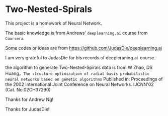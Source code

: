 # Two-Nested-Spirals
This project is a homework of Neural Network.

The basic knowledge is from Andrews' `deeplearning.ai` course from `Coursera`.

Some codes or ideas are from https://github.com/JudasDie/deeplearning.ai

I am very grateful to JudasDie for his records of deepleraning.ai-course.

the algorithm to generate Two-Nested-Spirals data is from W Zhao, DS Huang，`The structure optimization of radial basis probabilistic neural networks based on genetic algorithms` Published in: Proceedings of the 2002 International Joint Conference on Neural Networks. IJCNN'02 (Cat. No.02CH37290)

Thanks for Andrew Ng!

Thanks for JudasDie!
